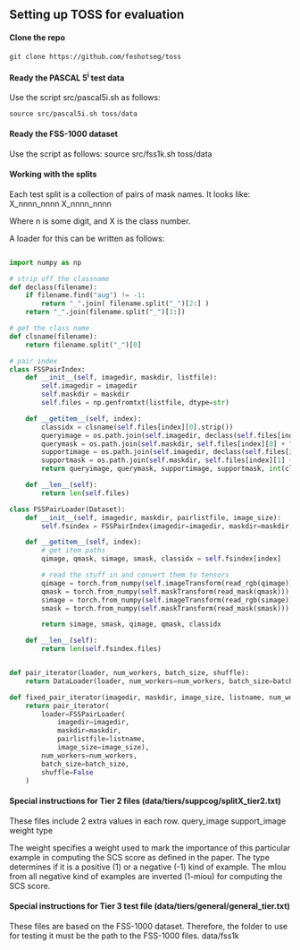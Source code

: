 ## Setting up TOSS for evaluation

#### Clone the repo

	git clone https://github.com/feshotseg/toss

#### Ready the PASCAL 5<sup>i</sup> test data
Use the script src/pascal5i.sh as follows:
	
	source src/pascal5i.sh toss/data


#### Ready the FSS-1000 dataset
Use the script as follows:
	source src/fss1k.sh toss/data

#### Working with the splits
Each test split is a collection of pairs of mask names. It looks like:
	X_nnnn_nnnn	X_nnnn_nnnn

Where n is some digit, and X is the class number.


A loader for this can be written as follows:
```python

import numpy as np

# strip off the classname
def declass(filename):
	if filename.find("aug") != -1:
		return "_".join( filename.split("_")[2:] )
	return "_".join(filename.split("_")[1:])

# get the class name
def clsname(filename):
	return filename.split("_")[0]

# pair index
class FSSPairIndex:
	def __init__(self, imagedir, maskdir, listfile):
		self.imagedir = imagedir
		self.maskdir = maskdir
		self.files = np.genfromtxt(listfile, dtype=str)

	def __getitem__(self, index):
		classidx = clsname(self.files[index][0].strip())
		queryimage = os.path.join(self.imagedir, declass(self.files[index][0]) + ".jpg")
		querymask = os.path.join(self.maskdir, self.files[index][0] + ".png")
		supportimage = os.path.join(self.imagedir, declass(self.files[index][1]) + ".jpg")
		supportmask = os.path.join(self.maskdir, self.files[index][1] + ".png")
		return queryimage, querymask, supportimage, supportmask, int(classidx)

	def __len__(self):
		return len(self.files)

class FSSPairLoader(Dataset):
	def __init__(self, imagedir, maskdir, pairlistfile, image_size):
		self.fsindex = FSSPairIndex(imagedir=imagedir, maskdir=maskdir, listfile=pairlistfile)

	def __getitem__(self, index):
		# get item paths
		qimage, qmask, simage, smask, classidx = self.fsindex[index]

		# read the stuff in and convert them to tensors
		qimage = torch.from_numpy(self.imageTransform(read_rgb(qimage))).float()
		qmask = torch.from_numpy(self.maskTransform(read_mask(qmask))).float()
		simage = torch.from_numpy(self.imageTransform(read_rgb(simage))).float()
		smask = torch.from_numpy(self.maskTransform(read_mask(smask))).float()

		return simage, smask, qimage, qmask, classidx

	def __len__(self):
		return len(self.fsindex.files)


def pair_iterator(loader, num_workers, batch_size, shuffle):
	return DataLoader(loader, num_workers=num_workers, batch_size=batch_size, shuffle=shuffle)

def fixed_pair_iterator(imagedir, maskdir, image_size, listname, num_workers, batch_size):
	return pair_iterator(
		loader=FSSPairLoader(
			imagedir=imagedir,
			maskdir=maskdir,
			pairlistfile=listname,
			image_size=image_size),
		num_workers=num_workers,
		batch_size=batch_size,
		shuffle=False
	)
```

#### Special instructions for Tier 2 files (data/tiers/suppcog/splitX\_tier2.txt)
These files include 2 extra values in each row.
	query\_image support\_image weight type

The weight specifies a weight used to mark the importance of this particular example in computing the SCS score as defined in the paper.
The type determines if it is a positive (1) or a negative (-1) kind of example. The mIou from all negative kind of examples are inverted (1-miou) for computing the
SCS score.

#### Special instructions for Tier 3 test file (data/tiers/general/general\_tier.txt)
These files are based on the FSS-1000 dataset. Therefore, the folder to use for testing it must be the path to the FSS-1000 files. data/fss1k

<!--

Alternatively, use the following procedure
1. Download the Berkeley Augmented PASCAL VOC images.
i. Using the script from [here](https://github.com/kazuto1011/deeplab-pytorch/blob/master/scripts/setup_voc12.sh) download and setup the VOC 2012 dataset.
ii. Download the binary masks from [here](https://github.com/icoz69/CaNet/raw/master/Binary_map_aug.zip) to the VOC2012 directory. The final folder structure should look like:
	|-toss
	|--- data
		  |--- VOCdevkit
		  		|-- VOC2012
				|---Annotations
				|---Binary\_map\_aug
				|---ImageSets
				|---JPEGImages
				|---SegmentationClass
				|---SegmentationObject

3. Run the src/organizepascal5i.py file with the path to the VOC2012 folder as input.
	python src/organizepascal5i.py ./toss/data/VOCdevkit/VOC2012
-->



